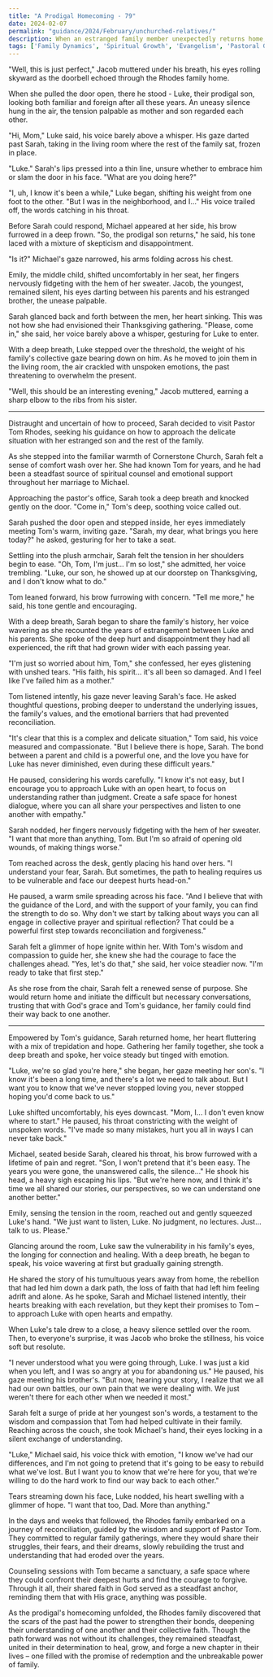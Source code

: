 ```yaml
---
title: "A Prodigal Homecoming - 79"
date: 2024-02-07
permalink: "guidance/2024/February/unchurched-relatives/"
description: When an estranged family member unexpectedly returns home, it sparks a series of emotional and spiritual conflicts that force the family to confront their differences and seek guidance from Pastor Tom Rhodes to find reconciliation and renewed faith.
tags: ['Family Dynamics', 'Spiritual Growth', 'Evangelism', 'Pastoral Guidance']
---
```

"Well, this is just perfect," Jacob muttered under his breath, his eyes rolling skyward as the doorbell echoed through the Rhodes family home.

When she pulled the door open, there he stood - Luke, their prodigal son, looking both familiar and foreign after all these years. An uneasy silence hung in the air, the tension palpable as mother and son regarded each other.

"Hi, Mom," Luke said, his voice barely above a whisper. His gaze darted past Sarah, taking in the living room where the rest of the family sat, frozen in place.

"Luke." Sarah's lips pressed into a thin line, unsure whether to embrace him or slam the door in his face. "What are you doing here?"

"I, uh, I know it's been a while," Luke began, shifting his weight from one foot to the other. "But I was in the neighborhood, and I..." His voice trailed off, the words catching in his throat.

Before Sarah could respond, Michael appeared at her side, his brow furrowed in a deep frown. "So, the prodigal son returns," he said, his tone laced with a mixture of skepticism and disappointment.

"Is it?" Michael's gaze narrowed, his arms folding across his chest.

Emily, the middle child, shifted uncomfortably in her seat, her fingers nervously fidgeting with the hem of her sweater. Jacob, the youngest, remained silent, his eyes darting between his parents and his estranged brother, the unease palpable.

Sarah glanced back and forth between the men, her heart sinking. This was not how she had envisioned their Thanksgiving gathering. "Please, come in," she said, her voice barely above a whisper, gesturing for Luke to enter.

With a deep breath, Luke stepped over the threshold, the weight of his family's collective gaze bearing down on him. As he moved to join them in the living room, the air crackled with unspoken emotions, the past threatening to overwhelm the present.

"Well, this should be an interesting evening," Jacob muttered, earning a sharp elbow to the ribs from his sister.

***

Distraught and uncertain of how to proceed, Sarah decided to visit Pastor Tom Rhodes, seeking his guidance on how to approach the delicate situation with her estranged son and the rest of the family.

As she stepped into the familiar warmth of Cornerstone Church, Sarah felt a sense of comfort wash over her. She had known Tom for years, and he had been a steadfast source of spiritual counsel and emotional support throughout her marriage to Michael.

Approaching the pastor's office, Sarah took a deep breath and knocked gently on the door. "Come in," Tom's deep, soothing voice called out.

Sarah pushed the door open and stepped inside, her eyes immediately meeting Tom's warm, inviting gaze. "Sarah, my dear, what brings you here today?" he asked, gesturing for her to take a seat.

Settling into the plush armchair, Sarah felt the tension in her shoulders begin to ease. "Oh, Tom, I'm just... I'm so lost," she admitted, her voice trembling. "Luke, our son, he showed up at our doorstep on Thanksgiving, and I don't know what to do."

Tom leaned forward, his brow furrowing with concern. "Tell me more," he said, his tone gentle and encouraging.

With a deep breath, Sarah began to share the family's history, her voice wavering as she recounted the years of estrangement between Luke and his parents. She spoke of the deep hurt and disappointment they had all experienced, the rift that had grown wider with each passing year.

"I'm just so worried about him, Tom," she confessed, her eyes glistening with unshed tears. "His faith, his spirit... it's all been so damaged. And I feel like I've failed him as a mother."

Tom listened intently, his gaze never leaving Sarah's face. He asked thoughtful questions, probing deeper to understand the underlying issues, the family's values, and the emotional barriers that had prevented reconciliation.

"It's clear that this is a complex and delicate situation," Tom said, his voice measured and compassionate. "But I believe there is hope, Sarah. The bond between a parent and child is a powerful one, and the love you have for Luke has never diminished, even during these difficult years."

He paused, considering his words carefully. "I know it's not easy, but I encourage you to approach Luke with an open heart, to focus on understanding rather than judgment. Create a safe space for honest dialogue, where you can all share your perspectives and listen to one another with empathy."

Sarah nodded, her fingers nervously fidgeting with the hem of her sweater. "I want that more than anything, Tom. But I'm so afraid of opening old wounds, of making things worse."

Tom reached across the desk, gently placing his hand over hers. "I understand your fear, Sarah. But sometimes, the path to healing requires us to be vulnerable and face our deepest hurts head-on."

He paused, a warm smile spreading across his face. "And I believe that with the guidance of the Lord, and with the support of your family, you can find the strength to do so. Why don't we start by talking about ways you can all engage in collective prayer and spiritual reflection? That could be a powerful first step towards reconciliation and forgiveness."

Sarah felt a glimmer of hope ignite within her. With Tom's wisdom and compassion to guide her, she knew she had the courage to face the challenges ahead. "Yes, let's do that," she said, her voice steadier now. "I'm ready to take that first step."

As she rose from the chair, Sarah felt a renewed sense of purpose. She would return home and initiate the difficult but necessary conversations, trusting that with God's grace and Tom's guidance, her family could find their way back to one another.

***

Empowered by Tom's guidance, Sarah returned home, her heart fluttering with a mix of trepidation and hope. Gathering her family together, she took a deep breath and spoke, her voice steady but tinged with emotion.

"Luke, we're so glad you're here," she began, her gaze meeting her son's. "I know it's been a long time, and there's a lot we need to talk about. But I want you to know that we've never stopped loving you, never stopped hoping you'd come back to us."

Luke shifted uncomfortably, his eyes downcast. "Mom, I... I don't even know where to start." He paused, his throat constricting with the weight of unspoken words. "I've made so many mistakes, hurt you all in ways I can never take back."

Michael, seated beside Sarah, cleared his throat, his brow furrowed with a lifetime of pain and regret. "Son, I won't pretend that it's been easy. The years you were gone, the unanswered calls, the silence..." He shook his head, a heavy sigh escaping his lips. "But we're here now, and I think it's time we all shared our stories, our perspectives, so we can understand one another better."

Emily, sensing the tension in the room, reached out and gently squeezed Luke's hand. "We just want to listen, Luke. No judgment, no lectures. Just... talk to us. Please."

Glancing around the room, Luke saw the vulnerability in his family's eyes, the longing for connection and healing. With a deep breath, he began to speak, his voice wavering at first but gradually gaining strength.

He shared the story of his tumultuous years away from home, the rebellion that had led him down a dark path, the loss of faith that had left him feeling adrift and alone. As he spoke, Sarah and Michael listened intently, their hearts breaking with each revelation, but they kept their promises to Tom – to approach Luke with open hearts and empathy.

When Luke's tale drew to a close, a heavy silence settled over the room. Then, to everyone's surprise, it was Jacob who broke the stillness, his voice soft but resolute.

"I never understood what you were going through, Luke. I was just a kid when you left, and I was so angry at you for abandoning us." He paused, his gaze meeting his brother's. "But now, hearing your story, I realize that we all had our own battles, our own pain that we were dealing with. We just weren't there for each other when we needed it most."

Sarah felt a surge of pride at her youngest son's words, a testament to the wisdom and compassion that Tom had helped cultivate in their family. Reaching across the couch, she took Michael's hand, their eyes locking in a silent exchange of understanding.

"Luke," Michael said, his voice thick with emotion, "I know we've had our differences, and I'm not going to pretend that it's going to be easy to rebuild what we've lost. But I want you to know that we're here for you, that we're willing to do the hard work to find our way back to each other."

Tears streaming down his face, Luke nodded, his heart swelling with a glimmer of hope. "I want that too, Dad. More than anything."

In the days and weeks that followed, the Rhodes family embarked on a journey of reconciliation, guided by the wisdom and support of Pastor Tom. They committed to regular family gatherings, where they would share their struggles, their fears, and their dreams, slowly rebuilding the trust and understanding that had eroded over the years.

Counseling sessions with Tom became a sanctuary, a safe space where they could confront their deepest hurts and find the courage to forgive. Through it all, their shared faith in God served as a steadfast anchor, reminding them that with His grace, anything was possible.

As the prodigal's homecoming unfolded, the Rhodes family discovered that the scars of the past had the power to strengthen their bonds, deepening their understanding of one another and their collective faith. Though the path forward was not without its challenges, they remained steadfast, united in their determination to heal, grow, and forge a new chapter in their lives – one filled with the promise of redemption and the unbreakable power of family.

